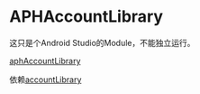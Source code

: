 # APHAccountLibrary
这只是个Android Studio的Module，不能独立运行。

[aphAccountLibrary](https://github.com/niyueming/aphAccountLibrary.git)

依赖[accountLibrary](https://github.com/niyueming/accountLibrary.git)

